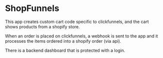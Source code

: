 # ShopFunnels

This app creates custom cart code specific to clickfunnels, and the cart shows products from a shopify store.

When an order is placed on clickfunnels, a webhook is sent to the app and it processes the items ordered into a shopify order (via api).

There is a backend dashboard that is protected with a login.
